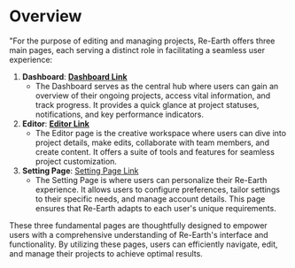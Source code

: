 # Overview

"For the purpose of editing and managing projects, Re-Earth offers three main pages, each serving a distinct role in facilitating a seamless user experience:

1. **Dashboard**: **[Dashboard Link](Dashboard%20e1d3557aed1749e491c3bb8b8ddc1d48.md)**
    - The Dashboard serves as the central hub where users can gain an overview of their ongoing projects, access vital information, and track progress. It provides a quick glance at project statuses, notifications, and key performance indicators.
2. **Editor**: **[Editor Link](Editor%20df1532479d364ec48165660794f8d1e2.md)**
    - The Editor page is the creative workspace where users can dive into project details, make edits, collaborate with team members, and create content. It offers a suite of tools and features for seamless project customization.
3. **Setting Page**: [Setting Page Link](Setting%20Page%204c749b78cc2642ebb2c57ae3481d48c3.md)
    - The Setting Page is where users can personalize their Re-Earth experience. It allows users to configure preferences, tailor settings to their specific needs, and manage account details. This page ensures that Re-Earth adapts to each user's unique requirements.
    

These three fundamental pages are thoughtfully designed to empower users with a comprehensive understanding of Re-Earth's interface and functionality. By utilizing these pages, users can efficiently navigate, edit, and manage their projects to achieve optimal results.